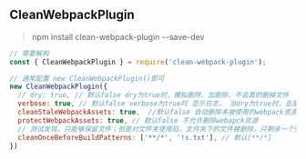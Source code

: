 ## CleanWebpackPlugin

> npm install clean-webpack-plugin --save-dev

```js
// 需要解构
const { CleanWebpackPlugin } = require('clean-webpack-plugin');
```

```js
// 通常配置 new CleanWebpackPlugin()即可
new CleanWebpackPlugin({
  // dry: true, // 默认false dry为true时，模拟删除，加删除，不会真的删掉文件
  verbose: true, // 默认false verbose为true时 显示日志， 当dry为true时，总是会打印日志，不管verbose是什么值
  cleanStaleWebpackAssets: true,  //默认false 自动删除未被使用的webpack资源
  protectWebpackAssets: true, // 默认false 不允许删除webapck资源
  // 测试发现，只能够保留文件；但是对文件夹使用后，文件夹下的文件被删除，只剩余一个空文件夹
  cleanOnceBeforeBuildPatterns: ['**/*', '!s.txt'], // 默认[**/*]
})
```
